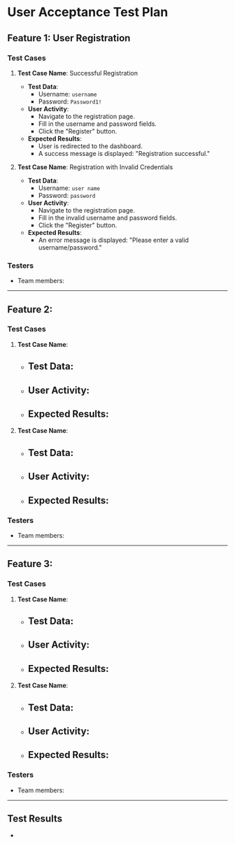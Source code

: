 # User Acceptance Test Plan

## Feature 1: User Registration
### Test Cases
1. **Test Case Name**: Successful Registration  
    - **Test Data**:  
      - Username: `username`  
      - Password: `Password1!`  
    - **User Activity**:  
      - Navigate to the registration page.  
      - Fill in the username and password fields.  
      - Click the "Register" button.  
    - **Expected Results**:  
      - User is redirected to the dashboard.  
      - A success message is displayed: "Registration successful."  

2. **Test Case Name**: Registration with Invalid Credentials  
    - **Test Data**:  
      - Username: `user name`  
      - Password: `password`  
    - **User Activity**:  
      - Navigate to the registration page.  
      - Fill in the invalid username and password fields.  
      - Click the "Register" button.  
    - **Expected Results**:  
      - An error message is displayed: "Please enter a valid username/password."  

### Testers  
- Team members:  

---

## Feature 2:
### Test Cases
1. **Test Case Name**: 
    - **Test Data**:  
      - 
    - **User Activity**:  
      -   
    - **Expected Results**:  
      -   

2. **Test Case Name**: 
    - **Test Data**:  
      -  
    - **User Activity**:  
      -  
    - **Expected Results**:  
      -   

### Testers  
- Team members:  

---

## Feature 3:
### Test Cases
1. **Test Case Name**: 
    - **Test Data**:  
      -  
    - **User Activity**:  
      -  
    - **Expected Results**:  
      - 

2. **Test Case Name**:  
    - **Test Data**:  
      -  
    - **User Activity**:  
      -  
    - **Expected Results**:  
      - 

### Testers  
- Team members: 

---

## Test Results  
- 
